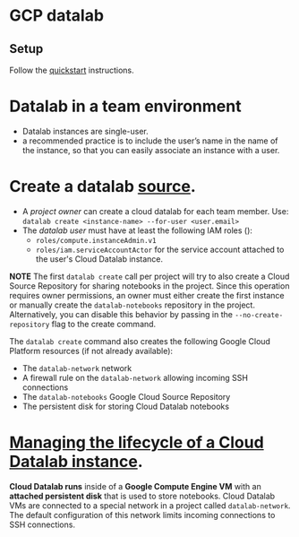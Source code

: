 # GCP datalab

## Setup

Follow the [quickstart](https://cloud.google.com/datalab/docs/quickstart) instructions.

# Datalab in a team environment

* Datalab instances are single-user.
* a recommended practice is to include the user’s name in the name of the instance, so that you can easily associate an instance with a user.


# Create a datalab [source](https://cloud.google.com/datalab/docs/how-to/datalab-team).

- A *project owner* can create a cloud datalab for each team member. Use: `datalab create <instance-name> --for-user <user.email>`
- The *datalab user* must have at least the following IAM roles ():
  - `roles/compute.instanceAdmin.v1`
  - `roles/iam.serviceAccountActor` for the service account attached to the user's Cloud Datalab instance.

**NOTE** The first `datalab create` call per project will try to also create a Cloud Source Repository for sharing notebooks in the project. Since this operation requires owner permissions, an owner must either create the first instance or manually create the `datalab-notebooks` repository in the project. Alternatively, you can disable this behavior by passing in the `--no-create-repository` flag to the create command.

The `datalab create` command also creates the following Google Cloud Platform resources (if not already available):

* The `datalab-network` network
* A firewall rule on the `datalab-network` allowing incoming SSH connections
* The `datalab-notebooks` Google Cloud Source Repository
* The persistent disk for storing Cloud Datalab notebooks


# [Managing the lifecycle of a Cloud Datalab instance](https://cloud.google.com/datalab/docs/how-to/lifecycle).

**Cloud Datalab runs** inside of a **Google Compute Engine VM** with an **attached persistent disk** that is used to store notebooks. Cloud Datalab VMs are connected to a special network in a project called `datalab-network`. The default configuration of this network limits incoming connections to SSH connections.
